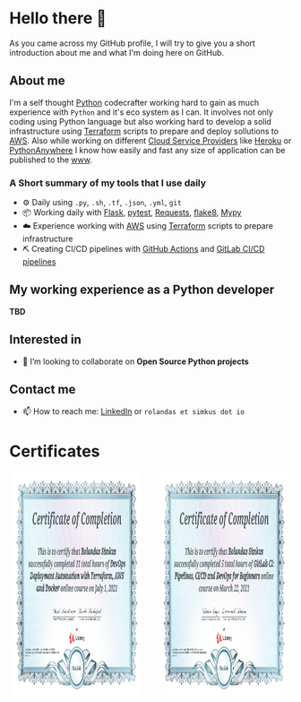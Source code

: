 # Hello there 👋

As you came across my GitHub profile, I will try to give you a short introduction about me and what I'm doing here on GitHub.

## About me

I'm a self thought [Python](https://www.python.org/) codecrafter working hard to gain as much experience with `Python` and it's eco system as I can. It involves not only coding using Python language but also working hard to develop a solid infrastructure using [Terraform](https://www.terraform.io/) scripts to prepare and deploy sollutions to [AWS](https://aws.amazon.com/). Also while working on different [Cloud Service Providers](https://www.redhat.com/en/topics/cloud-computing/what-are-cloud-providers) like [Heroku](https://www.heroku.com/) or [PythonAnywhere](https://www.pythonanywhere.com/) I know how easily and fast any size of application can be published to the [www](https://en.wikipedia.org/wiki/World_Wide_Web).

### A Short summary of my tools that I use daily
- ⚙️ Daily using `.py`, `.sh`, `.tf`, `.json`, `.yml`, `git`
- 📦 Working daily with [Flask](https://flask.palletsprojects.com/en/2.0.x/), [pytest](https://docs.pytest.org/en/6.2.x/), [Requests](https://docs.python-requests.org/en/master/), [flake8](https://flake8.pycqa.org/en/latest/), [Mypy](https://mypy.readthedocs.io/en/stable/)
- ☁️ Experience working with [AWS](https://aws.amazon.com/) using [Terraform](https://www.terraform.io/) scripts to prepare infrastructure
- ⛏️ Creating CI/CD pipelines with [GitHub Actions](https://docs.github.com/en/actions) and [GitLab CI/CD pipelines](https://docs.gitlab.com/ee/ci/pipelines/)


## My working experience as a Python developer
**TBD**

## Interested in
- 👯 I’m looking to collaborate on **Open Source Python projects**

## Contact me
- 📫 How to reach me: [LinkedIn](https://www.linkedin.com/in/simkusr/) or `rolandas et simkus dot io`



# Certificates

<p align="center">
<img src="https://github.com/simkusr/simkusr/blob/master/static/img/certificates/Terraform%20and%20GitLab%20CICD%20certificate.jpg" data-canonical-src="https://github.com/simkusr/simkusr/blob/master/static/img/certificates/Terraform%20and%20GitLab%20CICD%20certificate.jpg" width="45%" height="400" />
&nbsp; &nbsp; &nbsp; &nbsp;
<img src="https://github.com/simkusr/simkusr/blob/master/static/img/certificates/GitLab%20CICD%20certificate.jpg" data-canonical-src="https://github.com/simkusr/simkusr/blob/master/static/img/certificates/GitLab%20CICD%20certificate.jpg" width="45%" height="400" />
</p>
